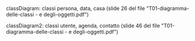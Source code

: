 classDiagram: classi persona, data, casa (slide 26 del file "T01-diagramma-delle-classi - e degli-oggetti.pdf")

classDiagram2: classi utente, agenda, contatto (slide 46 del file "T01-diagramma-delle-classi - e degli-oggetti.pdf")
